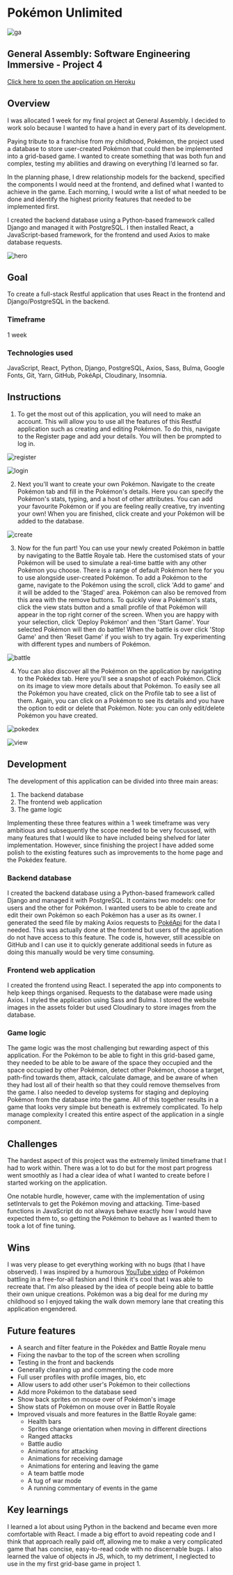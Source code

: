 # Pokémon Unlimited

![ga](frontend/src/assets/screenshots/ga.png)

## General Assembly: Software Engineering Immersive - Project 4

[Click here to open the application on Heroku](https://pokemon-unlimited.herokuapp.com/)

## Overview
I was allocated 1 week for my final project at General Assembly. I decided to work solo because I wanted to have a hand in every part of its development. 

Paying tribute to a franchise from my childhood, Pokémon, the project used a database to store user-created Pokémon that could then be implemented into a grid-based game. I wanted to create something that was both fun and complex, testing my abilities and drawing on everything I’d learned so far. 

In the planning phase, I drew relationship models for the backend, specified the components I would need at the frontend, and defined what I wanted to achieve in the game. Each morning, I would write a list of what needed to be done and identify the highest priority features that needed to be implemented first. 

I created the backend database using a Python-based framework called Django and managed it with PostgreSQL. I then installed React, a JavaScript-based framework, for the frontend and used Axios to make database requests. 

![hero](frontend/src/assets/screenshots/hero.png)

## Goal
To create a full-stack Restful application that uses React in the frontend and Django/PostgreSQL in the backend. 

### Timeframe
1 week

### Technologies used
JavaScript, React, Python, Django, PostgreSQL, Axios, Sass, Bulma, Google Fonts, Git, Yarn, GitHub, PokéApi, Cloudinary, Insomnia.

## Instructions
1. To get the most out of this application, you will need to make an account. This will allow you to use all the features of this Restful application such as creating and editing Pokémon. To do this, navigate to the Register page and add your details. You will then be prompted to log in.

![register](frontend/src/assets/screenshots/register.png)

![login](frontend/src/assets/screenshots/login.png)

2. Next you'll want to create your own Pokémon. Navigate to the create Pokémon tab and fill in the Pokémon's details. Here you can specify the Pokémon's stats, typing, and a host of other attributes. You can add your favourite Pokémon or if you are feeling really creative, try inventing your own! When you are finished, click create and your Pokémon will be added to the database.

![create](frontend/src/assets/screenshots/create.png)

3. Now for the fun part! You can use your newly created Pokémon in battle by navigating to the Battle Royale tab. Here the customised stats of your Pokémon will be used to simulate a real-time battle with any other Pokémon you choose. There is a range of default Pokémon here for you to use alongside user-created Pokémon. To add a Pokémon to the game, navigate to the Pokémon using the scroll, click 'Add to game' and it will be added to the 'Staged' area. Pokémon can also be removed from this area with the remove buttons. To quickly view a Pokémon's stats, click the view stats button and a small profile of that Pokémon will appear in the top right corner of the screen. When you are happy with your selection, click 'Deploy Pokémon' and then 'Start Game'. Your selected Pokémon will then do battle! When the battle is over click 'Stop Game' and then 'Reset Game' if you wish to try again. Try experimenting with different types and numbers of Pokémon.

![battle](frontend/src/assets/screenshots/battle.png)

4. You can also discover all the Pokémon on the application by navigating to the Pokédex tab. Here you'll see a snapshot of each Pokémon. Click on its image to view more details about that Pokémon. To easily see all the Pokémon you have created, click on the Profile tab to see a list of them. Again, you can click on a Pokémon to see its details and you have the option to edit or delete that Pokémon. Note: you can only edit/delete Pokémon you have created.

![pokedex](frontend/src/assets/screenshots/pokedex.png)

![view](frontend/src/assets/screenshots/view.png)

## Development

The development of this application can be divided into three main areas: 

1. The backend database
2. The frontend web application
3. The game logic

Implementing these three features within a 1 week timeframe was very ambitious and subsequently the scope needed to be very focussed, with many features that I would like to have included being shelved for later implementation. However, since finishing the project I have added some polish to the existing features such as improvements to the home page and the Pokédex feature.

### Backend database

I created the backend database using a Python-based framework called Django and managed it with PostgreSQL. It contains two models: one for users and the other for Pokémon. I wanted users to be able to create and edit their own Pokémon so each Pokémon has a user as its owner. I generated the seed file by making Axios requests to [PokéApi](https://pokeapi.co/) for the data I needed. This was actually done at the frontend but users of the application do not have access to this feature. The code is, however, still acessible on GitHub and I can use it to quickly generate additional seeds in future as doing this manually would be very time consuming.

### Frontend web application

I created the frontend using React. I seperated the app into  components to help keep things organised. Requests to the database were made using Axios. I styled the application using Sass and Bulma. I stored the website images in the assets folder but used Cloudinary to store images from the database.

### Game logic

The game logic was the most challenging but rewarding aspect of this application. For the Pokémon to be able to fight in this grid-based game, they needed to be able to be aware of the space they occupied and the space occupied by other Pokémon, detect other Pokémon, choose a target, path-find towards them, attack, calculate damage, and be aware of when they had lost all of their health so that they could remove themselves from the game. I also needed to develop systems for staging and deploying Pokémon from the database into the game. All of this together results in a game that looks very simple but beneath is extremely complicated. To help manage complexity I created this entire aspect of the application in a single component.

## Challenges

The hardest aspect of this project was the extremely limited timeframe that I had to work within. There was a lot to do but for the most part progress went smoothly as I had a clear idea of what I wanted to create before I started working on the application. 

One notable hurdle, however, came with the implementation of using setIntervals to get the Pokémon moving and attacking. Time-based functions in JavaScript do not always behave exactly how I would have expected them to, so getting the Pokémon to behave as I wanted them to took a lot of fine tuning.

## Wins

I was very please to get everything working with no bugs (that I have observed). I was inspired by a humorous [YouTube video](https://www.youtube.com/watch?v=zFqZggMcq34) of Pokémon battling in a free-for-all fashion and I think it's cool that I was able to recreate that. I'm also pleased by the idea of people being able to battle their own unique creations. Pokémon was a big deal for me during my childhood so I enjoyed taking the walk down memory lane that creating this application engendered.

## Future features

- A search and filter feature in the Pokédex and Battle Royale menu
- Fixing the navbar to the top of the screen when scrolling
- Testing in the front and backends
- Generally cleaning up and commenting the code more
- Full user profiles with profile images, bio, etc
- Allow users to add other user's Pokémon to their collections
- Add more Pokémon to the database seed
- Show back sprites on mouse over of Pokémon's image
- Show stats of Pokémon on mouse over in Battle Royale
- Improved visuals and more features in the Battle Royale game:
  - Health bars
  - Sprites change orientation when moving in different directions
  - Ranged attacks
  - Battle audio
  - Animations for attacking
  - Animations for receiving damage
  - Animations for entering and leaving the game
  - A team battle mode
  - A tug of war mode
  - A running commentary of events in the game

## Key learnings

I learned a lot about using Python in the backend and became even more comfortable with React. I made a big effort to avoid repeating code and I think that approach really paid off, allowing me to make a very complicated game that has concise, easy-to-read code with no discernable bugs. I also learned the value of objects in JS, which, to my detriment, I neglected to use in the my first grid-base game in project 1.